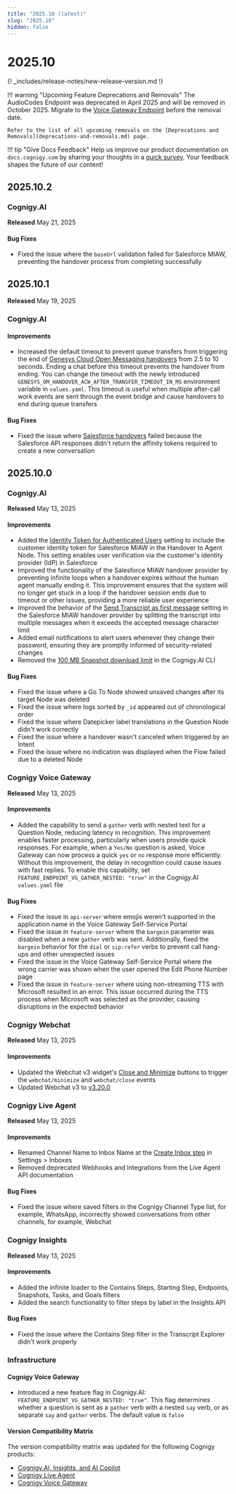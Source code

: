 ```yaml
---
title: "2025.10 (latest)"
slug: "2025.10"
hidden: false
---
```


# 2025.10

{! _includes/release-notes/new-release-version.md !}

!!! warning "Upcoming Feature Deprecations and Removals"
    The AudioCodes Endpoint was deprecated in April 2025 and will be removed in October 2025. Migrate to the [Voice Gateway Endpoint](../ai/deploy/endpoint-reference/voice-gateway.md) before the removal date.

    Refer to the list of all upcoming removals on the [Deprecations and Removals](deprecations-and-removals.md) page.

!!! tip "Give Docs Feedback"
    Help us improve our product documentation on `docs.cognigy.com` by sharing your thoughts in a [quick survey](https://forms.office.com/e/xnqneVasp2). Your feedback shapes the future of our content!

## 2025.10.2

### Cognigy.AI

**Released** May 21, 2025

#### Bug Fixes

- Fixed the issue where the `baseUrl` validation failed for Salesforce MIAW, preventing the handover process from completing successfully

## 2025.10.1

**Released** May 19, 2025

### Cognigy.AI

#### Improvements

- Increased the default timeout to prevent queue transfers from triggering the end of [Genesys Cloud Open Messaging handovers](../ai/escalate/handover-reference/genesys-cloud-open-messaging.md) from 2.5 to 10 seconds. Ending a chat before this timeout prevents the handover from ending. You can change the timeout with the newly introduced `GENESYS_OM_HANDOVER_ACW_AFTER_TRANSFER_TIMEOUT_IN_MS` environment variable in `values.yaml`. This timeout is useful when multiple after-call work events are sent through the event bridge and cause handovers to end during queue transfers

#### Bug Fixes

- Fixed the issue where [Salesforce handovers](../ai/escalate/handover-reference/salesforce.md) failed because the Salesforce API responses didn't return the affinity tokens required to create a new conversation

## 2025.10.0

### Cognigy.AI

**Released** May 13, 2025

#### Improvements

- Added the [Identity Token for Authenticated Users](../ai/escalate/handover-reference/salesforce-miaw.md) setting to include the customer identity token for Salesforce MIAW in the Handover to Agent Node. This setting enables user verification via the customer's identity provider (IdP) in Salesforce
- Improved the functionality of the Salesforce MIAW handover provider by preventing infinite loops when a handover expires without the human agent manually ending it. This improvement ensures that the system will no longer get stuck in a loop if the handover session ends due to timeout or other issues, providing a more reliable user experience
- Improved the behavior of the [Send Transcript as first message](../ai/escalate/handover-reference/salesforce-miaw.md) setting in the Salesforce MIAW handover provider by splitting the transcript into multiple messages when it exceeds the accepted message character limit
- Added email notifications to alert users whenever they change their password, ensuring they are promptly informed of security-related changes
- Removed the [100 MB Snapshot download limit](../ai/developers/api-and-cli.md) in the Cognigy.AI CLI

#### Bug Fixes

- Fixed the issue where a Go To Node showed unsaved changes after its target Node was deleted
- Fixed the issue where logs sorted by `_id` appeared out of chronological order
- Fixed the issue where Datepicker label translations in the Question Node didn't work correctly
- Fixed the issue where a handover wasn't canceled when triggered by an Intent
- Fixed the issue where no indication was displayed when the Flow failed due to a deleted Node

### Cognigy Voice Gateway

**Released** May 13, 2025

#### Improvements

- Added the capability to send a `gather` verb with nested text for a Question Node, reducing latency in recognition. This improvement enables faster processing, particularly when users provide quick responses. For example, when a `Yes/No` question is asked, Voice Gateway can now process a quick `yes` or `no` response more efficiently. Without this improvement, the delay in recognition could cause issues with fast replies. To enable this capability, set `FEATURE_ENDPOINT_VG_GATHER_NESTED: "true"` in the Cognigy.AI `values.yaml` file

#### Bug Fixes

- Fixed the issue in `api-server` where emojis weren't supported in the application name in the Voice Gateway Self-Service Portal
- Fixed the issue in `feature-server` where the `bargein` parameter was disabled when a new `gather` verb was sent. Additionally, fixed the `bargein` behavior for the `dial` or `sip:refer` verbs to prevent call hang-ups and other unexpected issues
- Fixed the issue in the Voice Gateway Self-Service Portal where the wrong carrier was shown when the user opened the Edit Phone Number page
- Fixed the issue in `feature-server` where using non-streaming TTS with Microsoft resulted in an error. This issue occurred during the TTS process when Microsoft was selected as the provider, causing disruptions in the expected behavior

### Cognigy Webchat

**Released** May 13, 2025

#### Improvements

- Updated the Webchat v3 widget's [Close and Minimize](../webchat/v3/features.md#controlling-the-chat-window) buttons to trigger the `webchat/minimize` and `webchat/close` events
- Updated Webchat v3 to [v3.20.0](https://github.com/Cognigy/Webchat/releases/tag/v3.20.0)

### Cognigy Live Agent

**Released** May 13, 2025

#### Improvements

- Renamed Channel Name to Inbox Name at the [Create Inbox step](../live-agent/settings/inboxes.md) in Settings > Inboxes
- Removed deprecated Webhooks and Integrations from the Live Agent API documentation

#### Bug Fixes

- Fixed the issue where saved filters in the Cognigy Channel Type list, for example, WhatsApp, incorrectly showed conversations from other channels, for example, Webchat

### Cognigy Insights

**Released** May 13, 2025

#### Improvements

- Added the infinite loader to the Contains Steps, Starting Step, Endpoints, Snapshots, Tasks, and Goals filters
- Added the search functionality to filter steps by label in the Insights API

#### Bug Fixes

- Fixed the issue where the Contains Step filter in the Transcript Explorer didn't work properly

### Infrastructure

#### Cognigy Voice Gateway

- Introduced a new feature flag in Cognigy.AI: `FEATURE_ENDPOINT_VG_GATHER_NESTED: "true"`. This flag determines whether a question is sent as a `gather` verb with a nested `say` verb, or as separate `say` and `gather` verbs. The default value is `false`

#### Version Compatibility Matrix

The version compatibility matrix was updated for the following Cognigy products:

- [Cognigy.AI, Insights, and AI Copilot](../ai/installation/version-compatibility-matrix.md)
- [Cognigy Live Agent](../live-agent/installation/deployment/version-compatibility-matrix.md)
- [Cognigy Voice Gateway](../voice-gateway/installation/version-compatibility-matrix.md)